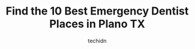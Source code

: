 ---
layout: ampstory
image: https://i0.wp.com/www.depkes.org/wp-content/uploads/2023/06/emergency-dentist-0-in-plano-tx-1685855940.jpeg?resize=640,853
author: techidn
featured: false
description: Discover the impressive array of Emergency Dentist options in Plano TX, where you can find 10 of the largest Emergency Dentist establishments in the area. From renowned classics to hidden ge
title: Find the 10 Best Emergency Dentist Places in Plano TX
cover:
   title: Find the 10 Best Emergency Dentist Places in Plano TX
   subtitle: Rickpate
   background: https://www.depkes.org/wp-content/uploads/2023/06/emergency-dentist-0-in-plano-tx-1685855940.jpeg

pages: 
 - layout: thirds
   top: <h1>#1 Urgent Family Dentistry</h1>
   bottom: "<p>I booked my appointment at this location in less than 12hours after suffering excruciating pain overnight. My wisdom tooth had a terrible cavity and so painful that no Ty</p>"
   background: https://www.depkes.org/wp-content/uploads/2023/06/emergency-dentist-1-in-plano-tx-1685855941.jpeg
   backgroundblur: true
 - layout: thirds
   top: <h1>#2 The Plano Dentist</h1>
   bottom: "<p>Wow wow wow!  I cannot express enough how much I LOVE this dentist!  The staff are so kind and friendly... I legitimately look forward to going to the dentist twice a yea</p>"
   background: https://www.depkes.org/wp-content/uploads/2023/06/emergency-dentist-2-in-plano-tx-1685855941.png
   cta:
      link: https://www.depkes.org/blog/find-the-10-best-emergency-dentist-places-in-plano-tx/
      text: Find the 10 Best Emergency Dentist Places in Plano TX
 - layout: thirds
   top: <h1>#3 Independence Dental</h1>
   bottom: "<p>3100 Independence Pkwy #204, Plano, TX 75075, United States</p>"
   background: https://www.depkes.org/wp-content/uploads/2023/06/emergency-dentist-3-in-plano-tx-1685855943.jpeg
   cta:
      link: https://www.depkes.org/blog/find-the-10-best-emergency-dentist-places-in-plano-tx/
      text: Find the 10 Best Emergency Dentist Places in Plano TX
 - layout: thirds
   top: <h1>#4 After Hours Dentistry</h1>
   bottom: "<p>3937 N Central Expy Suite 200, Plano, TX 75023, United States</p>"
   background: https://images.unsplash.com/photo-1488554378835-f7acf46e6c98?ixlib=rb-4.0.3&ixid=MnwxMjA3fDB8MHxwaG90by1wYWdlfHx8fGVufDB8fHx8&auto=format&fit=crop&w=640&h=853&q=80
   cta:
      link: https://www.depkes.org/blog/find-the-10-best-emergency-dentist-places-in-plano-tx/
      text: Find the 10 Best Emergency Dentist Places in Plano TX
 - layout: thirds
   top: <h1>#5 Dental Care of Plano</h1>
   bottom: "<p>1921 W 15th St #100, Plano, TX 75075, United States</p>"
   background: https://images.unsplash.com/photo-1489648022186-8f49310909a0?ixlib=rb-4.0.3&ixid=MnwxMjA3fDB8MHxwaG90by1wYWdlfHx8fGVufDB8fHx8&auto=format&fit=crop&w=640&h=853&q=80
   cta:
      link: https://www.depkes.org/blog/find-the-10-best-emergency-dentist-places-in-plano-tx/
      text: Find the 10 Best Emergency Dentist Places in Plano TX
 - layout: thirds
   top: <h1>#6 Legacy Trails Dental of Plano</h1>
   bottom: "<p>4800 Hedgcoxe Rd #150, Plano, TX 75024, United States</p>"
   background: https://images.unsplash.com/photo-1510906594845-bc082582c8cc?ixlib=rb-4.0.3&ixid=MnwxMjA3fDB8MHxwaG90by1wYWdlfHx8fGVufDB8fHx8&auto=format&fit=crop&w=640&h=853&q=80
   cta:
      link: https://www.depkes.org/blog/find-the-10-best-emergency-dentist-places-in-plano-tx/
      text: Find the 10 Best Emergency Dentist Places in Plano TX
 - layout: thirds
   top: <h1>#7 Tru Plano Dental</h1>
   bottom: "<p>5509 Pleasant Valley Dr Suite 200, Plano, TX 75023, United States</p>"
   background: https://images.unsplash.com/photo-1540457036297-448b6b99e91c?ixlib=rb-4.0.3&ixid=MnwxMjA3fDB8MHxwaG90by1wYWdlfHx8fGVufDB8fHx8&auto=format&fit=crop&w=640&h=853&q=80
   cta:
      link: https://www.depkes.org/blog/find-the-10-best-emergency-dentist-places-in-plano-tx/
      text: Find the 10 Best Emergency Dentist Places in Plano TX
 - layout: thirds
   middle: Continue reading...
   background: https://images.unsplash.com/photo-1534312527009-56c7016453e6?ixlib=rb-4.0.3&ixid=MnwxMjA3fDB8MHxwaG90by1wYWdlfHx8fGVufDB8fHx8&auto=format&fit=crop&w=640&h=853&q=80
   cta:
      link: https://www.depkes.org/blog/find-the-10-best-emergency-dentist-places-in-plano-tx/
      text: Find the 10 Best Emergency Dentist Places in Plano TX
      
---